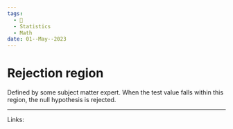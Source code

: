 ```yaml
---
tags:
  - 🌱
  - Statistics
  - Math
date: 01--May--2023
---
```


# Rejection region

Defined by some subject matter expert. When the test value falls within this region, the null hypothesis is rejected.

---
Links: 